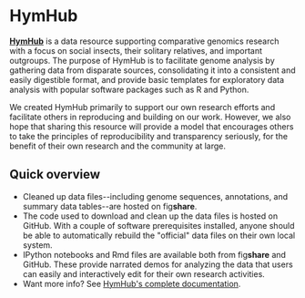 # HymHub

**[HymHub](http://brendelgroup.github.io/HymHub)** is a data resource supporting comparative genomics research with a focus on social insects, their solitary relatives, and important outgroups.
The purpose of HymHub is to facilitate genome analysis by gathering data from disparate sources, consolidating it into a consistent and easily digestible format, and provide basic templates for exploratory data analysis with popular software packages such as R and Python.

We created HymHub primarily to support our own research efforts and facilitate others in reproducing and building on our work.
However, we also hope that sharing this resource will provide a model that encourages others to take the principles of reproducibility and transparency seriously, for the benefit of their own research and the community at large.

## Quick overview

* Cleaned up data files--including genome sequences, annotations, and summary data tables--are hosted on fig**share**.
* The code used to download and clean up the data files is hosted on GitHub. With a couple of software prerequisites installed, anyone should be able to automatically rebuild the "official" data files on their own local system.
* IPython notebooks and Rmd files are available both from fig**share** and GitHub. These provide narrated demos for analyzing the data that users can easily and interactively edit for their own research activities.
* Want more info? See [HymHub's complete documentation](http://brendelgroup.github.io/HymHub).
